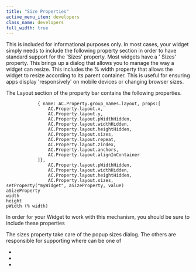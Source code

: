 ```yaml
---
title: "Size Properties"
active_menu_item: developers
class_name: developers
full_width: true
---
```



This is included for informational purposes only. In most cases, your widget simply needs to include the following property section in order to have standard support for the 'Sizes' property. Most widgets have a ' Sizes' property. This brings up a dialog that allows you to manage the way a widget can resize. This includes the % width property that allows the widget to resize according to its parent container. This is useful for ensuring apps display 'responsively' on mobile devices or changing browser sizes.

The Layout section of the property bar contains the following properties.

                { name: AC.Property.group_names.layout, props:[
                    AC.Property.layout.x,
                    AC.Property.layout.y,
                    AC.Property.layout.pWidthHidden,
                    AC.Property.layout.widthHidden,
                    AC.Property.layout.heightHidden,
                    AC.Property.layout.sizes,
                    AC.Property.layout.repeat,
                    AC.Property.layout.zindex,
                    AC.Property.layout.anchors,
                    AC.Property.layout.alignInContainer
                ]},
                    AC.Property.layout.pWidthHidden,
                    AC.Property.layout.widthHidden,
                    AC.Property.layout.heightHidden,
                    AC.Property.layout.sizes,
    setProperty("myWidget", aSizeProperty, value)
    aSizeProperty
    width
    height
    pWidth (% width)
   

In order for your Widget to work with this mechanism, you should be sure to include these properties

The sizes property take care of the popup sizes dialog. The others are responsible for supporting where can be one of

 - 

 - 

 - 

